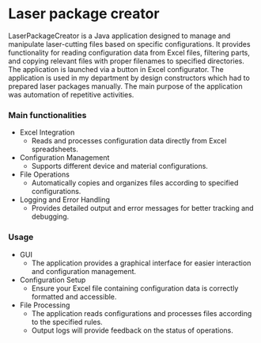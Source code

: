 # Laser package creator

LaserPackageCreator is a Java application designed to manage and manipulate laser-cutting files based on specific configurations. 
It provides functionality for reading configuration data from Excel files, filtering parts, and copying relevant files with proper filenames
to specified directories. The application is launched via a button in Excel configurator. The application is used in my department by design constructors which had to prepared laser packages 
manually. The main purpose of the application was automation of repetitive activities. 

### Main functionalities
- Excel Integration
  - Reads and processes configuration data directly from Excel spreadsheets.
- Configuration Management
  - Supports different device and material configurations.
- File Operations
  - Automatically copies and organizes files according to specified configurations.
- Logging and Error Handling
  - Provides detailed output and error messages for better tracking and debugging.

### Usage
- GUI
  - The application provides a graphical interface for easier interaction and configuration management.
- Configuration Setup
    - Ensure your Excel file containing configuration data is correctly formatted and accessible.
- File Processing
    - The application reads configurations and processes files according to the specified rules.
    - Output logs will provide feedback on the status of operations.

